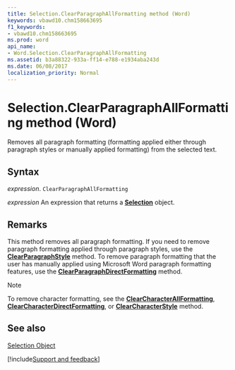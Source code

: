 ```yaml
---
title: Selection.ClearParagraphAllFormatting method (Word)
keywords: vbawd10.chm158663695
f1_keywords:
- vbawd10.chm158663695
ms.prod: word
api_name:
- Word.Selection.ClearParagraphAllFormatting
ms.assetid: b3a88322-933a-ff14-e788-e1934aba243d
ms.date: 06/08/2017
localization_priority: Normal
---
```



# Selection.ClearParagraphAllFormatting method (Word)

Removes all paragraph formatting (formatting applied either through paragraph styles or manually applied formatting) from the selected text.


## Syntax

_expression_. `ClearParagraphAllFormatting`

 _expression_ An expression that returns a **[Selection](Word.Selection.md)** object.


## Remarks

This method removes all paragraph formatting. If you need to remove paragraph formatting applied through paragraph styles, use the  **[ClearParagraphStyle](Word.Selection.ClearParagraphStyle.md)** method. To remove paragraph formatting that the user has manually applied using Microsoft Word paragraph formatting features, use the **[ClearParagraphDirectFormatting](Word.Selection.ClearParagraphDirectFormatting.md)** method.


> [!NOTE] 
> To remove character formatting, see the  **[ClearCharacterAllFormatting](Word.Selection.ClearCharacterAllFormatting.md)**, **[ClearCharacterDirectFormatting](Word.Selection.ClearCharacterDirectFormatting.md)**, or **[ClearCharacterStyle](Word.Selection.ClearCharacterStyle.md)** method.


## See also


[Selection Object](Word.Selection.md)

[!include[Support and feedback](~/includes/feedback-boilerplate.md)]